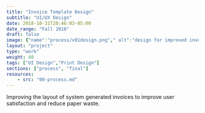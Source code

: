 ```yaml
---
title: "Invoice Template Design"
subtitle: "UI/UX Design"
date: 2018-10-31T20:46:03-05:00
date_range: "Fall 2018"
draft: false
image: {"name":"process/v01design.png"," alt":"design for improved invoice layout"}
layout: "project"
type: "work"
weight: 40
tags: ["UI Design","Print Design"]
sections: ["process", "final"]
resources:
    - src: "00-process.md"
---
```

Improving the layout of system generated invoices to improve user satisfaction and reduce paper waste.

